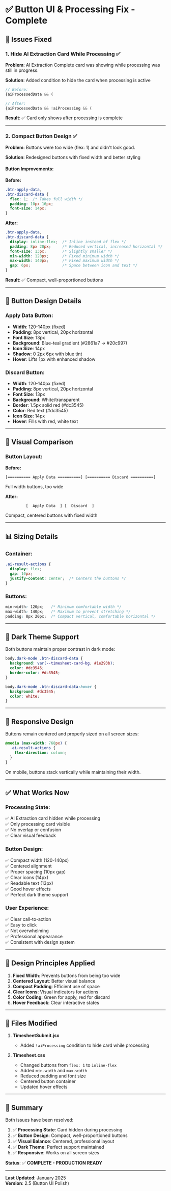 # ✅ Button UI & Processing Fix - Complete

## 🔧 Issues Fixed

### 1. Hide AI Extraction Card While Processing ✅
**Problem**: AI Extraction Complete card was showing while processing was still in progress.

**Solution**: Added condition to hide the card when processing is active
```javascript
// Before:
{aiProcessedData && (

// After:
{aiProcessedData && !aiProcessing && (
```

**Result**: ✅ Card only shows after processing is complete

---

### 2. Compact Button Design ✅
**Problem**: Buttons were too wide (flex: 1) and didn't look good.

**Solution**: Redesigned buttons with fixed width and better styling

#### Button Improvements:

**Before:**
```css
.btn-apply-data,
.btn-discard-data {
  flex: 1;  /* Takes full width */
  padding: 10px 16px;
  font-size: 14px;
}
```

**After:**
```css
.btn-apply-data,
.btn-discard-data {
  display: inline-flex;  /* Inline instead of flex */
  padding: 8px 20px;     /* Reduced vertical, increased horizontal */
  font-size: 13px;       /* Slightly smaller */
  min-width: 120px;      /* Fixed minimum width */
  max-width: 140px;      /* Fixed maximum width */
  gap: 6px;              /* Space between icon and text */
}
```

**Result**: ✅ Compact, well-proportioned buttons

---

## 🎨 Button Design Details

### Apply Data Button:
- **Width**: 120-140px (fixed)
- **Padding**: 8px vertical, 20px horizontal
- **Font Size**: 13px
- **Background**: Blue-teal gradient (#2861a7 → #20c997)
- **Icon Size**: 14px
- **Shadow**: 0 2px 6px with blue tint
- **Hover**: Lifts 1px with enhanced shadow

### Discard Button:
- **Width**: 120-140px (fixed)
- **Padding**: 8px vertical, 20px horizontal
- **Font Size**: 13px
- **Background**: White/transparent
- **Border**: 1.5px solid red (#dc3545)
- **Color**: Red text (#dc3545)
- **Icon Size**: 14px
- **Hover**: Fills with red, white text

---

## 🎯 Visual Comparison

### Button Layout:
**Before:**
```
[========== Apply Data ==========] [========== Discard ==========]
```
Full width buttons, too wide

**After:**
```
         [  Apply Data  ] [  Discard  ]
```
Compact, centered buttons with fixed width

---

## 📊 Sizing Details

### Container:
```css
.ai-result-actions {
  display: flex;
  gap: 10px;
  justify-content: center;  /* Centers the buttons */
}
```

### Buttons:
```css
min-width: 120px;   /* Minimum comfortable width */
max-width: 140px;   /* Maximum to prevent stretching */
padding: 8px 20px;  /* Compact vertical, comfortable horizontal */
```

---

## 🌙 Dark Theme Support

Both buttons maintain proper contrast in dark mode:

```css
body.dark-mode .btn-discard-data {
  background: var(--timesheet-card-bg, #1e293b);
  color: #dc3545;
  border-color: #dc3545;
}

body.dark-mode .btn-discard-data:hover {
  background: #dc3545;
  color: white;
}
```

---

## 📱 Responsive Design

Buttons remain centered and properly sized on all screen sizes:

```css
@media (max-width: 768px) {
  .ai-result-actions {
    flex-direction: column;
  }
}
```

On mobile, buttons stack vertically while maintaining their width.

---

## ✅ What Works Now

### Processing State:
✅ AI Extraction card hidden while processing  
✅ Only processing card visible  
✅ No overlap or confusion  
✅ Clear visual feedback  

### Button Design:
✅ Compact width (120-140px)  
✅ Centered alignment  
✅ Proper spacing (10px gap)  
✅ Clear icons (14px)  
✅ Readable text (13px)  
✅ Good hover effects  
✅ Perfect dark theme support  

### User Experience:
✅ Clear call-to-action  
✅ Easy to click  
✅ Not overwhelming  
✅ Professional appearance  
✅ Consistent with design system  

---

## 🎨 Design Principles Applied

1. **Fixed Width**: Prevents buttons from being too wide
2. **Centered Layout**: Better visual balance
3. **Compact Padding**: Efficient use of space
4. **Clear Icons**: Visual indicators for actions
5. **Color Coding**: Green for apply, red for discard
6. **Hover Feedback**: Clear interactive states

---

## 📝 Files Modified

1. **TimesheetSubmit.jsx**
   - Added `!aiProcessing` condition to hide card while processing

2. **Timesheet.css**
   - Changed buttons from `flex: 1` to `inline-flex`
   - Added `min-width` and `max-width`
   - Reduced padding and font size
   - Centered button container
   - Updated hover effects

---

## 🎉 Summary

Both issues have been resolved:

1. ✅ **Processing State**: Card hidden during processing
2. ✅ **Button Design**: Compact, well-proportioned buttons
3. ✅ **Visual Balance**: Centered, professional layout
4. ✅ **Dark Theme**: Perfect support maintained
5. ✅ **Responsive**: Works on all screen sizes

**Status**: ✅ **COMPLETE - PRODUCTION READY**

---

**Last Updated**: January 2025  
**Version**: 2.5 (Button UI Polish)
